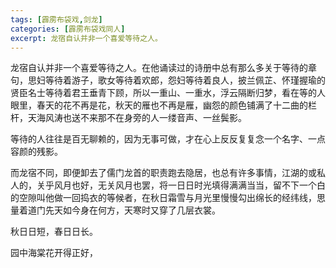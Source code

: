 ```yaml
---
tags: [霹雳布袋戏,剑龙]
categories: [霹雳布袋戏同人]
excerpt: 龙宿自认并非一个喜爱等待之人。
---
```


龙宿自认并非一个喜爱等待之人。在他诵读过的诗册中总有那么多关于等待的章句，思妇等待着游子，歌女等待着欢郎，怨妇等待着良人，披兰佩芷、怀瑾握瑜的贤臣名士等待着君王垂青下顾，所以一重山、一重水，浮云隔断归梦，看在等的人眼里，春天的花不再是花，秋天的雁也不再是雁，幽怨的颜色铺满了十二曲的栏杆，天海风涛也送不来那不在身旁的人一缕音声、一丝鬓影。

等待的人往往是百无聊赖的，因为无事可做，才在心上反反复复念一个名字、一点容颜的残影。

而龙宿不同，即便卸去了儒门龙首的职责跑去隐居，也总有许多事情，江湖的或私人的，关乎风月也好，无关风月也罢，将一日日时光填得满满当当，留不下一个白的空隙叫他做一回捣衣的等候者，在秋日霜雪与月光里慢慢勾出绵长的经纬线，思量着道门先天如今身在何方，天寒时又穿了几层衣裳。

秋日日短，春日日长。

园中海棠花开得正好，